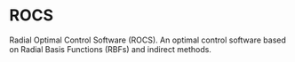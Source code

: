 # ROCS
Radial Optimal Control Software (ROCS). An optimal control software based on Radial Basis Functions (RBFs) and indirect methods.

